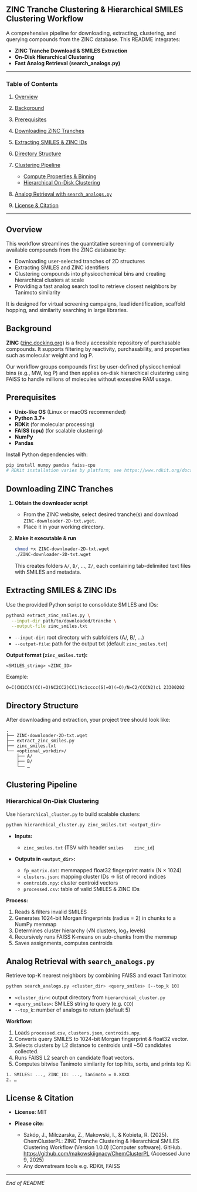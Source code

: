 ## ZINC Tranche Clustering & Hierarchical SMILES Clustering Workflow

A comprehensive pipeline for downloading, extracting, clustering, and querying compounds from the ZINC database. This README integrates:

* **ZINC Tranche Download & SMILES Extraction**
* **On-Disk Hierarchical Clustering**
* **Fast Analog Retrieval (search\_analogs.py)**

---

### Table of Contents

1. [Overview](#overview)
2. [Background](#background)
3. [Prerequisites](#prerequisites)
4. [Downloading ZINC Tranches](#downloading-zinc-tranches)
5. [Extracting SMILES & ZINC IDs](#extracting-smiles--zinc-ids)
6. [Directory Structure](#directory-structure)
7. [Clustering Pipeline](#clustering-pipeline)

   * [Compute Properties & Binning](#compute-properties--binning)
   * [Hierarchical On-Disk Clustering](#hierarchical-on-disk-clustering)
8. [Analog Retrieval with `search_analogs.py`](#analog-retrieval-with-search_analogspy)
9. [License & Citation](#license--citation)

---

## Overview

This workflow streamlines the quantitative screening of commercially available compounds from the ZINC database by:

* Downloading user-selected tranches of 2D structures
* Extracting SMILES and ZINC identifiers
* Clustering compounds into physicochemical bins and creating hierarchical clusters at scale
* Providing a fast analog search tool to retrieve closest neighbors by Tanimoto similarity

It is designed for virtual screening campaigns, lead identification, scaffold hopping, and similarity searching in large libraries.

## Background

**ZINC** ([zinc.docking.org](http://zinc.docking.org)) is a freely accessible repository of purchasable compounds. It supports filtering by reactivity, purchasability, and properties such as molecular weight and log P.

Our workflow groups compounds first by user-defined physicochemical bins (e.g., MW, log P) and then applies on-disk hierarchical clustering using FAISS to handle millions of molecules without excessive RAM usage.

## Prerequisites

* **Unix-like OS** (Linux or macOS recommended)
* **Python 3.7+**
* **RDKit** (for molecular processing)
* **FAISS (cpu)** (for scalable clustering)
* **NumPy**
* **Pandas**

Install Python dependencies with:

```bash
pip install numpy pandas faiss-cpu
# RDKit installation varies by platform; see https://www.rdkit.org/docs/Install.html
```

## Downloading ZINC Tranches

1. **Obtain the downloader script**

   * From the ZINC website, select desired tranche(s) and download `ZINC-downloader-2D-txt.wget`.
   * Place it in your working directory.

2. **Make it executable & run**

   ```bash
   chmod +x ZINC-downloader-2D-txt.wget
   ./ZINC-downloader-2D-txt.wget
   ```

   This creates folders `A/`, `B/`, …, `Z/`, each containing tab-delimited text files with SMILES and metadata.

## Extracting SMILES & ZINC IDs

Use the provided Python script to consolidate SMILES and IDs:

```bash
python3 extract_zinc_smiles.py \
  --input-dir path/to/downloaded/tranche \
  --output-file zinc_smiles.txt
```

* `--input-dir`: root directory with subfolders (A/, B/, …)
* `--output-file`: path for the output txt (default `zinc_smiles.txt`)

**Output format (`zinc_smiles.txt`):**

```
<SMILES_string> <ZINC_ID>
```

Example:

```
O=C(CN1CCN(CC(=O)NC2CC2)CC1)Nc1cccc(S(=O)(=O)/N=C2/CCCN2)c1 23300202
```

## Directory Structure

After downloading and extraction, your project tree should look like:

```
.
├── ZINC-downloader-2D-txt.wget
├── extract_zinc_smiles.py
├── zinc_smiles.txt
└── <optional_workdir>/
    ├── A/
    ├── B/
    └── …
```

## Clustering Pipeline


### Hierarchical On-Disk Clustering

Use `hierarchical_cluster.py` to build scalable clusters:

```bash
python hierarchical_cluster.py zinc_smiles.txt <output_dir>
```

* **Inputs:**

  * `zinc_smiles.txt` (TSV with header `smiles    zinc_id`)
* **Outputs in `<output_dir>`:**

  * `fp_matrix.dat`: memmapped float32 fingerprint matrix (N × 1024)
  * `clusters.json`: mapping cluster IDs → list of record indices
  * `centroids.npy`: cluster centroid vectors
  * `processed.csv`: table of valid SMILES & ZINC IDs

**Process:**

1. Reads & filters invalid SMILES
2. Generates 1024-bit Morgan fingerprints (radius = 2) in chunks to a NumPy memmap
3. Determines cluster hierarchy (√N clusters, log₂ levels)
4. Recursively runs FAISS K-means on sub-chunks from the memmap
5. Saves assignments, computes centroids

## Analog Retrieval with `search_analogs.py`

Retrieve top-K nearest neighbors by combining FAISS and exact Tanimoto:

```bash
python search_analogs.py <cluster_dir> <query_smiles> [--top_k 10]
```

* `<cluster_dir>`: output directory from `hierarchical_cluster.py`
* `<query_smiles>`: SMILES string to query (e.g. `CCO`)
* `--top_k`: number of analogs to return (default 5)

**Workflow:**

1. Loads `processed.csv`, `clusters.json`, `centroids.npy`.
2. Converts query SMILES to 1024-bit Morgan fingerprint & float32 vector.
3. Selects clusters by L2 distance to centroids until \~50 candidates collected.
4. Runs FAISS L2 search on candidate float vectors.
5. Computes bitwise Tanimoto similarity for top hits, sorts, and prints top K:

```
1. SMILES: ..., ZINC_ID: ..., Tanimoto = 0.XXXX
2. …
```

## License & Citation

* **License:** MIT

* **Please cite:**

  * Szkóp, J., Milczarska, Z., Makowski, I., & Kobieta, R. (2025). ChemClusterPL: ZINC Tranche Clustering & Hierarchical SMILES Clustering Workflow (Version 1.0.0) [Computer software]. GitHub. https://github.com/makowskiignacy/ChemClusterPL (Accessed June 9, 2025)
  * Any downstream tools e.g. RDKit, FAISS

---

*End of README*
